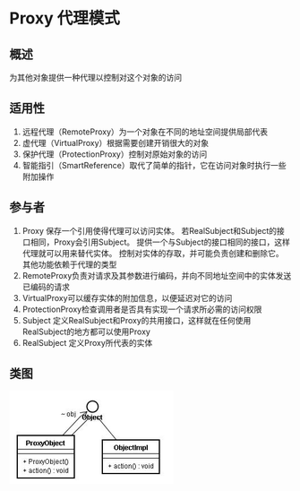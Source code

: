 
# Proxy 代理模式

## 概述
为其他对象提供一种代理以控制对这个对象的访问

## 适用性
1. 远程代理（RemoteProxy）为一个对象在不同的地址空间提供局部代表
2. 虚代理（VirtualProxy）根据需要创建开销很大的对象
3. 保护代理（ProtectionProxy）控制对原始对象的访问
4. 智能指引（SmartReference）取代了简单的指针，它在访问对象时执行一些附加操作

## 参与者
1. Proxy 保存一个引用使得代理可以访问实体。
    若RealSubject和Subject的接口相同，Proxy会引用Subject。 
    提供一个与Subject的接口相同的接口，这样代理就可以用来替代实体。 控制对实体的存取，并可能负责创建和删除它。 其他功能依赖于代理的类型
2. RemoteProxy负责对请求及其参数进行编码，并向不同地址空间中的实体发送已编码的请求
3. VirtualProxy可以缓存实体的附加信息，以便延迟对它的访问
4. ProtectionProxy检查调用者是否具有实现一个请求所必需的访问权限
5. Subject 定义RealSubject和Proxy的共用接口，这样就在任何使用RealSubject的地方都可以使用Proxy
6. RealSubject 定义Proxy所代表的实体

## 类图
![](./images/Proxy.png)  



